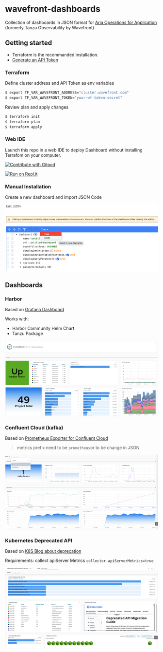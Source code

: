 # wavefront-dashboards

Collection of dashboards in JSON format for [Aria Operations for Application](https://www.vmware.com/products/aria-operations-for-applications.html) (formerly Tanzu Observability by Wavefront)

## Getting started

* Terraform is the recommanded installation.
* [Generate an API Token](https://docs.wavefront.com/users_account_managing.html#generate-an-api-token)

### Terraform

Define cluster address and API Token as env variables

```sh
$ export TF_VAR_WAVEFRONT_ADDRESS="cluster.wavefront.com"
$ export TF_VAR_WAVEFRONT_TOKEN="your-wf-token-secret"
```

Review plan and apply changes

```sh
$ terraform init
$ terraform plan
$ terraform apply
```

### Web IDE

Launch this repo in a web IDE to deploy Dashboard without installing Terrafom on your computer.

[![Contribute with Gitpod](https://img.shields.io/badge/Contribute%20with-Gitpod-908a85?logo=gitpod)](https://gitpod.io/#https://github.com/aria-apps-community/dashboards)

[![Run on Repl.it](https://replit.com/badge/github/aria-apps-community/dashboards)](https://replit.com/new/github/aria-apps-community/dashboards)

### Manual Installation

Create a new dashboard and import JSON Code

![import json as code](images/import-json.png)

## Dashboards

### Harbor
Based on [Grafana Dashboard](https://github.com/goharbor/harbor/tree/main/contrib/grafana-dashborad)

Works with: 
 - Harbor Community Helm Chart
 - Tanzu Package

![Harbor Dashboard preview](images/harbor-community.png)

### Confluent Cloud (kafka)
Based on [Prometheus Exporter for Confluent Cloud](https://www.confluent.io/fr-fr/blog/bring-your-own-monitoring-with-confluent-cloud/#prometheus)

> metrics prefix need to be `prometheus`or to be change in JSON

![Confluent Cloud Dashboard preview](images/confluent-cloud.png)


### Kubernetes Deprecated API
Based on [K8S Blog about deprecation](https://kubernetes.io/blog/2020/09/03/warnings/#metrics)

Requirements: collect apiServer Metrics `collector.apiServerMetrics=true`

![Kube Deprecated API Dashboard preview](images/kube-deprecated-api.png)
